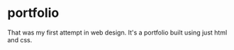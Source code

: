 # portfolio
That was my first attempt in web design. It's a portfolio built using just html and css. 
